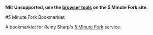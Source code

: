 **NB: Unsupported, use the [browser tools](http://5minfork.com/#browser_tools) on the 5 Minute Fork site.**

#5 Minute Fork Bookmarklet

A bookmarklet for Remy Sharp's [5 Minute Fork](http://5minfork.com) service.
